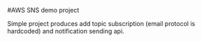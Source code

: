 #AWS SNS demo project

Simple project produces add topic subscription (email protocol is hardcoded) and notification sending api.